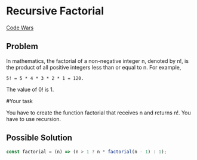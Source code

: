 # Recursive Factorial

[Code Wars ](https://www.codewars.com/kata/5694cb0ec554589633000036)

## Problem

In mathematics, the factorial of a non-negative integer n, denoted by n!, is the product of all positive integers less than or equal to n. For example,

```
5! = 5 * 4 * 3 * 2 * 1 = 120.
```

The value of 0! is 1.

#Your task

You have to create the function factorial that receives n and returns n!. You have to use recursion.

## Possible Solution

```js
const factorial = (n) => (n > 1 ? n * factorial(n - 1) : 1);
```
